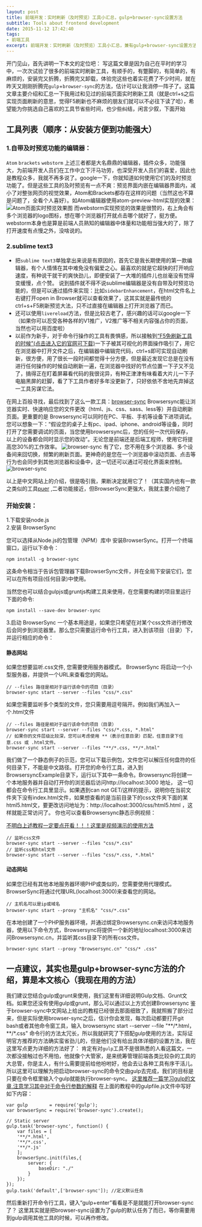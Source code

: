 ```yaml
---
layout: post
title: 前端开发：实时刷新（及时预览）工具小汇总，gulp+browser-sync设置方法
subtitle: Tools about frontend development
date: 2015-11-12 17:42:40
tags:
- 前端工具
excerpt: 前端开发：实时刷新（及时预览）工具小汇总，兼有gulp+browser-sync设置方法
---
```


开门见山，首先讲明一下本文的定位吧：
写这篇文章是因为自己在平时的学习中，一次次试验了很多的前端实时刷新工具，有顺手的，有蹩脚的，有简单的，有麻烦的，安装完又折腾，折腾完又卸载，体验完这些也着实花费了不少时间，就在昨天又刚刚折腾完`gulp`+`browser-sync`的方法，估计可以让我消停一阵子了。这篇文章主要介绍和汇总一下我用过和见过的前端页面实时刷新工具（就是ctrl+s之后实现页面刷新的意思，觉得F5刷新也不麻烦的朋友们就可以不必往下读了哈），希望能为你挑选自己喜欢的工具节省些时间，也少些纠结，闲言少叙，下面开始
<!--more-->
## 工具列表（顺序：从安装方便到功能强大）

### 1.自带及时预览功能的编辑器：
`Atom`    `brackets`     `webstorm`
上述三者都是大名鼎鼎的编辑器，插件众多，功能强大，为前端开发人员们在工作中立下汗马功劳，也深受开发人员们的喜爱，因此也是教程众多，我就不再多说了。google一下，你就知道如何使用它们的及时预览功能了。但是这些工具的及时预览有一点不爽：预览界面内嵌在编辑器界面内，减小了对整张网页的视觉效果，Atom和Brackets都存在这样的问题（当然这也不算是问题了，全看个人喜好）。如Atom编辑器使用atom-preview-html实现的效果：![Atom页面实时预览效果图](http://7xo9xp.com1.z0.glb.clouddn.com/xiliAtom-preview-html.png)
而webstorm实现预览的效果是很赞的，右上角会有多个浏览器的logo图标，想在哪个浏览器打开就点击哪个就好了，挺方便。webstorm本身也是算是前端人员熟知的编辑器中体量和功能相当强大的了，除了打开速度有点慢之外，没啥说的。

### 2.sublime text3
- 把`sublime text3`单独拿出来说是有原因的，首先它是我长期使用的第一款编辑器，有个人情愫在其中难免没有偏爱之心。最喜欢的就是它超快的打开响应速度，有种说干就干的爽快劲儿，即便安装了一大堆的插件儿也丝毫没有觉得变缓慢，点个赞。
说到插件就不得不说sublime编辑器是没有自带及时预览功能的，但是可以通过插件来实现：比如`sidebarEnhancement`，在html文件名上右键打开open in Browser就可以查看效果了，这其实就是最传统的 ctrl+s+F5刷新预览大法，只不过直接在编辑器上打开浏览器了而已。
- 还可以使用`livereload`方法，但是比较古老了，感兴趣的话可以google一下（如果你可以忍受各种各样的V1推广，V2推广等不相关内容强占你的页面，当然也可以用百度啦）
- 以前作为新手，对于命令行操作的工具有畏惧感，所以接触到[“F5免刷新工具的时候”(点击进入它的官网可下载)](http://getf5.com/)一下子被其可视化的界面操作吸引了，用它在浏览器中打开文件之后，在编辑器中编辑完代码，ctrl+s即可实现自动刷新，很方便，用了很长一段时间都觉得十分方便，但是最近发现它总是在没有进行任何操作的时候自动刷新一遍，在浏览器中找好的节点位置一下子又不见了，搞得正在盯着屏幕看代码的我很诧异，有种正津津有味看着大片儿一下子电脑黑屏的赶脚，看了下工具作者好多年没更新了，只好依依不舍地先弃掉这一工具另谋它法。

在网上百般寻找，最后找到了这么一款工具：[browser-sync](http://www.browsersync.cn/)
Browsersync能让浏览器实时、快速响应您的文件更改（html、js、css、sass、less等）并自动刷新页面。更重要的是 Browsersync可以同时在PC、平板、手机等设备下进项调试。您可以想象一下：“假设您的桌子上有pc、ipad、iphone、android等设备，同时打开了您需要调试的页面，当您使用browsersync后，您的任何一次代码保存，以上的设备都会同时显示您的改动”。无论您是前端还是后端工程师，使用它将提高您30%的工作效率。
![browser-sync](http://7xo9xp.com1.z0.glb.clouddn.com/xilisync-demo.gif)
有了它，您不用在多个浏览器、多个设备间来回切换，频繁的刷新页面。更神奇的是您在一个浏览器中滚动页面、点击等行为也会同步到其他浏览器和设备中，这一切还可以通过可视化界面来控制。
![browser-sync](http://7xo9xp.com1.z0.glb.clouddn.com/xiliscroll-demo.gif)

以上是中文网站上的介绍，很是吸引我，果断决定就用它了！（其实国内也有一款之类似的工具[puer](http://leeluolee.github.io/2014/10/24/use-puer-helpus-developer-frontend/) ,二者功能接近，但BrowserSync更强大，我就主要介绍他了

### 开始安装：
1.下载安装node.js  
2.安装 BrowserSync

您可以选择从Node.js的包管理（NPM）库中 安装BrowserSync。打开一个终端窗口，运行以下命令：

    npm install -g browser-sync
这条命令相当于告诉包管理器下载BrowserSync文件，并在全局下安装它们，您可以在所有项目(任何目录)中使用。

当然您也可以结合gulpjs或gruntjs构建工具来使用，在您需要构建的项目里运行下面的命令:

    npm install --save-dev browser-sync
3.启动 BrowserSync
一个基本用途是，如果您只希望在对某个css文件进行修改后会同步到浏览器里。那么您只需要运行命令行工具，进入到该项目（目录）下，并运行相应的命令：

#### 静态网站

如果您想要监听.css文件, 您需要使用服务器模式。 BrowserSync 将启动一个小型服务器，并提供一个URL来查看您的网站。
```
// --files 路径是相对于运行该命令的项目（目录）
browser-sync start --server --files "css/*.css"
```
如果您需要监听多个类型的文件，您只需要用逗号隔开。例如我们再加入一个.html文件

```
// --files 路径是相对于运行该命令的项目（目录）
browser-sync start --server --files "css/*.css, *.html"
// 如果你的文件层级比较深，您可以考虑使用 **（表示任意目录）匹配，任意目录下任意.css 或 .html文件。
browser-sync start --server --files "**/*.css, **/*.html"
```
我们做了一个静态例子的示范，您可以下载示例包，文件您可以解压任何盘符的任何目录下，不能是中文路径。打开您的命令行工具，进入到BrowsersyncExample目录下，运行以下其中一条命令。Browsersync将创建一个本地服务器并自动打开你的浏览器后访问http://localhost:3000 地址， 这一切都会在命令行工具里显示。如果遇到can not GET/这样的提示，说明你在当前文件夹下没有index.html文件，如果想查看的是当前目录下的css文件夹下面的某html5.html文，要更改访问地址为：http://localhost:3000/css/html5.html ，这样就能正常访问了。
你也可以查看Browsersync静态示例视频：

[不明白上述教程一定要点开看！！！这里是视频演示的使用方法](http://www.browsersync.cn/example/video/browsersync1.mp4)

```
// 监听css文件
browser-sync start --server --files "css/*.css"
// 监听css和html文件
browser-sync start --server --files "css/*.css, *.html"
```
#### 动态网站

如果您已经有其他本地服务器环境PHP或类似的，您需要使用代理模式。 BrowserSync将通过代理URL(localhost:3000)来查看您的网站。
```
// 主机名可以是ip或域名
browser-sync start --proxy "主机名" "css/*.css"
```
在本地创建了一个PHP服务器环境，并通过绑定Browsersync.cn来访问本地服务器，使用以下命令方式，Browsersync将提供一个新的地址localhost:3000来访问Browsersync.cn，并监听其css目录下的所有css文件。
```
browser-sync start --proxy "Browsersync.cn" "css/* .css"
```
## 一点建议，其实也是gulp+browser-sync方法的介绍，算是本文核心（我现在用的方法）

我们建议您结合gulp或grunt来使用，我们这里有详细说明Gulp文档、Grunt文档。如果您还没有使用gulp或grunt，那么可以通过以上方式创建Browsersync
鉴于browser-sync中文网站上给出的教程已经很去那面细致了，我就照搬了部分过来，但是实际使用browser-sync之后，估计你会发现，每次启动都要打开git bash或者其他命令窗工具，输入
     browsersync start --server --file "\*\*/\*.html，\*\*/\*.css"
命令行的方法太冗长，所以我就研究了下搭配gulp使用的方法，实际证明官方推荐的方法确实蛮省劲儿的，但是他们没有给出具体详细的设置方法，我在这里写点更为详细的方法好了：
肯定有对`gulp`工具不是很熟悉的人看这篇文，一次都没接触过也不用怕，他就像个大管家，是来统筹管理前端各类比较杂的工具的大总管，你是主人，有什么需要提前给他吩咐好，他会去让各种工具有序干活儿。所以这里可以理解为把启动browser-sync的命令交由gulp去完成，我们的目标是只要在命令框里输入个gulp就能执行browser-sync。
[这里推荐一篇学习gulp的文章,注意学习其中对于命令行参数的解释](http://www.ydcss.com/archives/18)
在上面的教程中的gulpfile.js文件中写好如下内容：
```
var gulp        = require('gulp');
var browserSync = require('browser-sync').create();

// Static server
gulp.task('browser-sync', function() {
	var files = [
	'**/*.html',
	'**/*.css',
	'**/*.js'
	];
    browserSync.init(files,{
        server: {
            baseDir: "./"
        }
    });
});
gulp.task('default',['browser-sync']); //定义默认任务
```
然后重新打开命令行工具，键入“gulp+enter”看看是不是就能打开browser-sync了？
这里其实就是把browser-sync设置为了gulp的默认任务了而已，等你需要用到gulp调用其他工具的时候，可以再作修改。
